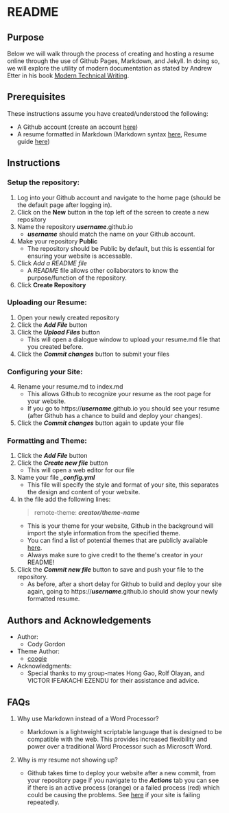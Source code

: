 # README

## Purpose
Below we will walk through the process of creating and hosting a resume online through the use of Github Pages, Markdown, and Jekyll. In doing so, we will explore the utility of modern documentation as stated by Andrew Etter in his book [Modern Technical Writing][Etter's Book].

## Prerequisites
These instructions assume you have created/understood the following:
  
- A Github account (create an account [here][Github])
- A resume formatted in Markdown (Markdown syntax [here][MarkdownGuide], Resume guide [here][ResumeGuide])

## Instructions
### Setup the repository:
1. Log into your Github account and navigate to the home page (should be the default page after logging in).
2. Click on the **New** button in the top left of the screen to create a new repository
3. Name the repository _**username**_.github.io
	+ _**username**_ should match the name on your Github account.
4. Make your repository **Public**
	- The repository should be Public by default, but this is essential for ensuring your website is accessable.
5. Click _Add a README file_
	- A _README_ file allows other collaborators to know the purpose/function of the repository.
6. Click **Create Repository**

### Uploading our Resume:
1. Open your newly created repository
2. Click the _**Add File**_ button
3. Click the _**Upload Files**_ button
	- This will open a dialogue window to upload your resume.md file that you created before.
4. Click the _**Commit changes**_ button to submit your files

### Configuring your Site:
4. Rename your resume.md to index.md
	- This allows Github to recognize your resume
 as the root page for your website.
 	- If you go to https://_**username**_.github.io you should see your resume (after Github has a chance to build and deploy your changes).
5. Click the _**Commit changes**_ button again to update your file

### Formatting and Theme:
1. Click the _**Add File**_ button
2. Click the _**Create new file**_ button
	- This will open a web editor for our file
3. Name your file _**_config.yml**_
	- This file will specify the style and format of your site, this separates the design and content of your website.
4. In the file add the following lines:
	>remote-theme: _**creator/theme-name**_
	-	This is your theme for your website, Github in the background will import the style information from the specified theme.
	-	You can find a list of potential themes that are publicly available [here][ThemePages].
	-	Always make sure to give credit to the theme's creator in your README!
5. Click the _**Commit new file**_ button to save and push your file to the repository.
	- As before, after a short delay for Github to build and deploy your site again, going to https://_**username**_.github.io should show your newly formatted resume.

## Authors and Acknowledgements
- Author:
	- Cody Gordon
- Theme Author:
	- [coogie][ThemeAuthor]
- Acknowledgments:
	- Special thanks to my group-mates Hong Gao, Rolf Olayan, and VICTOR IFEAKACHI EZENDU for their assistance and advice. 

## FAQs
1. Why use Markdown instead of a Word Processor?
	- Markdown is a lightweight scriptable language that is designed to be compatible with the web. This provides increased flexibility and power over a traditional Word Processor such as Microsoft Word.
	
2. Why is my resume not showing up?
	- Github takes time to deploy your website after a new commit, from your repository page if you navigate to the _**Actions**_ tab you can see if there is an active process (orange) or a failed process (red) which could be causing the problems. See [here][Github Pages Troubleshooting] if your site is failing repeatedly.


[Etter's Book]: https://www.amazon.ca/Modern-Technical-Writing-Introduction-Documentation-ebook/dp/B01A2QL9SS
[Github]: www.github.com
[ResumeGuide]: https://zety.com/blog/how-to-make-a-resume
[MarkdownGuide]: https://www.markdownguide.org/basic-syntax/
[ThemePages]: https://github.com/planetjekyll/awesome-jekyll-themes
[ThemeAuthor]: https://github.com/coogie/oscailte
[Github Pages Troubleshooting]: https://docs.github.com/en/pages/setting-up-a-github-pages-site-with-jekyll/about-jekyll-build-errors-for-github-pages-sites